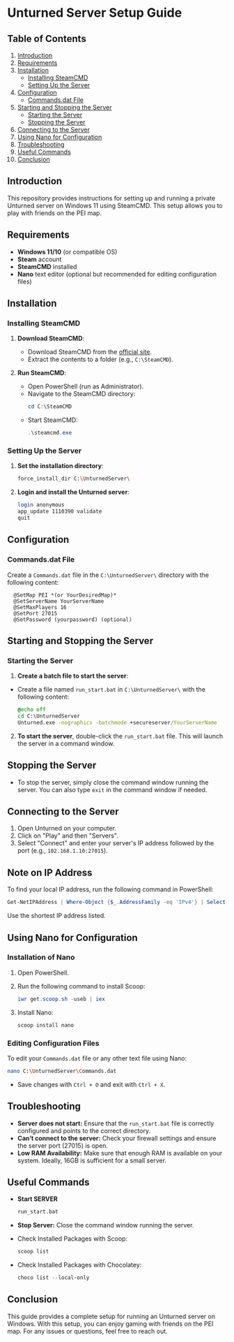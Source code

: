 # Unturned Server Setup Guide

## Table of Contents
1. [Introduction](#introduction)
2. [Requirements](#requirements)
3. [Installation](#installation)
   - [Installing SteamCMD](#installing-steamcmd)
   - [Setting Up the Server](#setting-up-the-server)
4. [Configuration](#configuration)
   - [Commands.dat File](#commandsdat-file)
5. [Starting and Stopping the Server](#starting-and-stopping-the-server)
   - [Starting the Server](#starting-the-server)
   - [Stopping the Server](#stopping-the-server)
6. [Connecting to the Server](#connecting-to-the-server)
7. [Using Nano for Configuration](#using-nano-for-configuration)
8. [Troubleshooting](#troubleshooting)
9. [Useful Commands](#useful-commands)
10. [Conclusion](#conclusion)

## Introduction
This repository provides instructions for setting up and running a private Unturned server on Windows 11 using SteamCMD. This setup allows you to play with friends on the PEI map.

## Requirements
- **Windows 11/10** (or compatible OS)
- **Steam** account
- **SteamCMD** installed
- **Nano** text editor (optional but recommended for editing configuration files)

## Installation

### Installing SteamCMD
1. **Download SteamCMD**:
   - Download SteamCMD from the [official site](https://developer.valvesoftware.com/wiki/SteamCMD#Windows).
   - Extract the contents to a folder (e.g., `C:\SteamCMD`).

2. **Run SteamCMD**:
   - Open PowerShell (run as Administrator).
   - Navigate to the SteamCMD directory:
     ```powershell
     cd C:\SteamCMD
     ```
   - Start SteamCMD:
     ```powershell
     .\steamcmd.exe
     ```

### Setting Up the Server
1. **Set the installation directory**:
   ```bash
   force_install_dir C:\UnturnedServer\
   ```

2. **Login and install the Unturned server**:
   ```bash
   login anonymous
   app_update 1110390 validate
   quit
   ```

## Configuration

### Commands.dat File
Create a `Commands.dat` file in the `C:\UnturnedServer\` directory with the following content:
  ```plaintext
    @SetMap PEI *(or YourDesiredMap)*
    @SetServerName YourServerName
    @SetMaxPlayers 16
    @SetPort 27015
    @SetPassword (yourpassword) (optional)
  ```

## Starting and Stopping the Server

### Starting the Server
1. **Create a batch file to start the server**:
  - Create a file named `run_start.bat` in `C:\UnturnedServer\` with the following content:
    ```bat
    @echo off
    cd C:\UnturnedServer
    Unturned.exe -nographics -batchmode +secureserver/YourServerName
    ```

2. **To start the server**, double-click the `run_start.bat` file. This will launch the server in a command window.

## Stopping the Server

- To stop the server, simply close the command window running the server. You can also type `exit` in the command window if needed.


## Connecting to the Server
1. Open Unturned on your computer.
2. Click on "Play" and then "Servers".
3. Select "Connect" and enter your server's IP address followed by the port (e.g., `102.168.1.10:27015`).

## Note on IP Address
To find your local IP address, run the following command in PowerShell:
```powershell
Get-NetIPAddress | Where-Object {$_.AddressFamily -eq 'IPv4'} | Select-Object IPAddress
```

Use the shortest IP address listed.

## Using Nano for Configuration

### Installation of Nano
1. Open PowerShell.
2. Run the following command to install Scoop:
   ```powershell
   iwr get.scoop.sh -useb | iex
   ```
   
3. Install Nano:
   ```powershell
   scoop install nano
   ```

### Editing Configuration Files
To edit your `Commands.dat` file or any other text file using Nano:
```bash
nano C:\UnturnedServer\Commands.dat
```
- Save changes with `Ctrl + O` and exit with `Ctrl + X`.

## Troubleshooting
- **Server does not start:** Ensure that the `run_start.bat` file is correctly configured and points to the correct directory.
- **Can’t connect to the server:** Check your firewall settings and ensure the server port (27015) is open.
- **Low RAM Availability:** Make sure that enough RAM is available on your system. Ideally, 16GB is sufficient for a small server.

## Useful Commands

- **Start SERVER**
  ```bash
  run_start.bat
  ```
- **Stop Server:** Close the command window running the server.

- Check Installed Packages with Scoop:
  ```powershell
  scoop list
  ```

- Check Installed Packages with Chocolatey:
  ```powershell
  choco list --local-only
  ```

## Conclusion
  This guide provides a complete setup for running an Unturned server on Windows. With this setup, you can enjoy gaming with friends on the PEI map. For any issues or questions, feel free to reach out.
